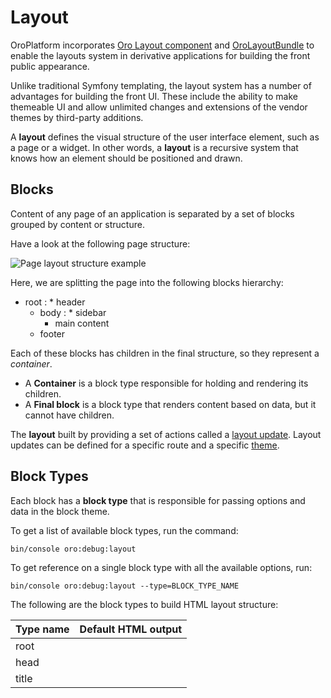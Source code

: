 <a id="dev-doc-frontend-layouts-layout"></a>

# Layout

OroPlatform incorporates <a href="https://github.com/oroinc/platform/tree/5.1/src/Oro/Component/Layout" target="_blank">Oro Layout component</a> and <a href="https://github.com/oroinc/platform/tree/5.1/src/Oro/Bundle/LayoutBundle" target="_blank">OroLayoutBundle</a> to enable the layouts system  in derivative applications for building the front public appearance.

Unlike traditional Symfony templating, the layout system has a number of advantages for building the front UI. These include the ability to make themeable UI and allow unlimited changes and extensions of the vendor themes by third-party additions.

A **layout** defines the visual structure of the user interface element, such as a page or a widget. In other words, a **layout** is a
recursive system that knows how an element should be positioned and drawn.

<a id="dev-doc-frontend-layout-blocks"></a>

## Blocks

Content of any page of an application is separated by a set of blocks grouped by content or structure.

Have a look at the following page structure:

![Page layout structure example](img/frontend/layouts/layout.png)

Here, we are splitting the page into the following blocks hierarchy:

* root
  : * header
    * body
      : * sidebar
        * main content
    * footer

Each of these blocks has children in the final structure, so they represent a *container*.

- A **Container** is a block type responsible for holding and rendering its children.
- A **Final block** is a block type that renders content based on data, but it cannot have children.

The **layout** built by providing a set of actions called a [layout update](#dev-doc-frontend-layouts-layout-updates).
Layout updates can be defined for a specific route and a specific [theme](../theming.md#dev-doc-frontend-layouts-theming).

<a id="dev-doc-frontend-block-types"></a>

## Block Types

Each block has a **block type** that is responsible for passing options and data in the block theme.

To get a list of available block types, run the command:

```none
bin/console oro:debug:layout
```

To get reference on a single block type with all the available options, run:

```none
bin/console oro:debug:layout --type=BLOCK_TYPE_NAME
```

The following are the block types to build HTML layout structure:

| Type name         | Default HTML output                                                                                                           |
|-------------------|-------------------------------------------------------------------------------------------------------------------------------|
| root              | <html>                                                                                                                        |
| head              | <head>                                                                                                                        |
| title             | <title>                                                                                                                       |
| meta              | <meta>                                                                                                                        |
| style             | <style> with content or <link> with external resource                                                                         |
| script            | <script>                                                                                                                      |
| external_resource | <link>                                                                                                                        |
| body              | <body>                                                                                                                        |
| form_start        | <form>                                                                                                                        |
| form_end          | </form>                                                                                                                       |
| form              | Creates three child blocks: form_start, form_fields, form_end                                                                 |
| form_fields       | Adds form fields based on the Symfony form                                                                                    |
| form_field        | Block will be rendered differently depending on the field type of the Symfony form                                            |
| fieldset          | <fieldset>                                                                                                                    |
| link              | <a>                                                                                                                           |
| list              | <ul>                                                                                                                          |
| ordered_list      | <ol>                                                                                                                          |
| list_item         | <li>, this block type can be used if you want to control rendering of the li tag and its attributes                           |
| text              | Text node                                                                                                                     |
| input             | Input node                                                                                                                    |
| button            | <button> or <input type=”submit/reset/button”>                                                                                |
| button_group      | No HTML output. It is used for logical grouping of buttons. You can define how to render the button group in your application |

The layout is defined and built in special configuration files called [Layout Updates](#dev-doc-frontend-layouts-layout-updates).

The Layout Update files provide instructions on what exactly blocks are contained on a particular page (based on the route) and how these blocks are structured on the page.

Besides the blocks and their structure, the layout update files define what [data](#dev-doc-frontend-layouts-layout-data) fills the certain block and what conditions must meet to show a particular block on the page.

The layout update files are grouped into [themes](../theming.md#dev-doc-frontend-layouts-theming). Oro applications can have an unlimited number of installed themes, but only one front theme can be active at the same time.

<a id="dev-doc-frontend-layouts-layout-updates"></a>

## Layout Updates

A **layout update** is a set of actions that should be performed with the [layout](#dev-doc-frontend-layouts-layout) in order to
customize the page look depending on your needs.

The layout update instructions are read from Yaml files which should be placed in the [theme](../theming.md#dev-doc-frontend-layouts-theming-dir-stucture) folder.

<a id="dev-doc-frontend-where-to-place-layout-updates"></a>

### Where to Place Layout Updates

The execution of a layout update file depends on its location in the
directory structure. The first nesting level (relative to layouts/)
sets the **theme** for which this update is suitable (see directory
option in theme config). The second level sets the *route name* for which
it is suitable.

Considering our previous examples, we can see that for
the oro-gold theme, update1.yml and update2.yml will be
executed for every request, but route_dependent_update.yml will be
executed only for a page that has the *route name* that equals
oro_user_edit.

#### NOTE
Use [Symfony Profiler](../debugging.md#dev-doc-frontend-layouts-debugging) to get suggestions on where to place layout updates.

### Syntax of the Layout Updates

The **layout update** file

* can have an arbitary name
* should have layout as a root node
* may consist of the [Actions]() and [Conditions]() nodes.

#### Actions

**Actions** is an array node with a set of actions to execute.

#### NOTE
Each action is usually compiled as a separate call to the corresponding method of the <a href="https://github.com/oroinc/platform/blob/5.1/src/Oro/Component/Layout/LayoutManipulatorInterface.php" target="_blank">LayoutManipulatorInterface</a>.

Here is the list of the available actions:

| Action name     | Description                                                                                             |
|-----------------|---------------------------------------------------------------------------------------------------------|
| add             | Add a new item to the layout                                                                            |
| addTree         | Add multiple items defined in the tree hierarchy.                                                       |
| remove          | Remove the item from the layout.                                                                        |
| move            | Change the layout item position. Could be used to change the parent item or ordering position.          |
| addAlias        | Add an alias for the layout item. Could be used for backward compatibility.                             |
| removeAlias     | Remove the alias previously defined for the layout item.                                                |
| setOption       | Set the option value for the layout item.                                                               |
| appendOption    | Add a new value in addition to existing values of an option of the layout item.                         |
| subtractOption  | Remove the existing value from an option of the layout item.                                            |
| replaceOption   | Replace one value with another value of an option of the layout item.                                   |
| removeOption    | Unset the option from the layout item.                                                                  |
| changeBlockType | Change the block type of the layout item.                                                               |
| setBlockTheme   | Define the theme file where the renderer should look for block templates.                               |
| clear           | Clear the state of the manipulator. This can prevent execution of all the previously collected actions. |

Actions definition is processed as a multidimensional array where the key is the **action name** prefixed by the @ sign, and the value is a list of arguments that is passed directly to the proxied method call.

Arguments can be passed as a sequential list, or an associative array.

**Example**

```yaml
layout:
    actions:
        - '@add': # Sequential list
            - block_id
            - parent_block_id
            - block_type
        - '@remove': # Named arguments
            id: content
```

Optional parameters can be skipped when named arguments are used. In the following example, we skip the optional argument parentId that will be set to the default value automatically.

**Example**

```yaml
layout:
    actions:
        - '@move':
            id:        block_id
            siblingId: sibling_block_id
```

#### AddTree Action

You can add a set of blocks with the addTree action. It requires two nodes to be defined, items and tree.

In the **Items** node, specify the list of block definitions. Use the **block id**  as the item key. This will result in the @add action for every specified block.

In the **Tree** node, arrange the items into the desired hierarchy. Use the existing parent **block id** as the first node of the tree. The items will be added as its children.

**Example**

```yaml
layout:
    actions:
        - '@addTree':
            items:
                head:
                    blockType:   head
                meta_charset:
                    blockType:   meta
                    options:
                        charset: 'utf-8'
                content:
                    blockType: body
            tree:
                root:
                    head:
                        meta_charset: ~
                    content: ~
```

#### NOTE
The tree definition should refer only to the *items* that are declared in the same @addTree action, otherwise, a syntax error will occur.

Leaves of the tree can be defined as sequentially ordered array items. However, you should take into account the fact that *YAML* syntax does not allow mixing both approaches in the same array node. We, therefore, recommend using the associative array syntax.

#### Conditions

**Conditions** is an array node which contains conditions that must be satisfied for the **layout update** to be executed.

As an example, let us assume that a set of actions should be executed only for a page that is currently served to a mobile device.

The syntax of conditions declaration is very similar to *actions*, except that it should contain a single condition.

Special grouping conditions (such as or, and) can be used to combine multiple conditions.

**Example**

```yaml
layout:
    actions:
        ....
    conditions: 'context["is_mobile"] == true or context["navbar_position"] == "top"'
```

[Layout context](#dev-doc-frontend-layouts-layout-context) could be accessed through the condition expressions by referencing to $context variable.

Please, refer to the <a href="https://symfony.com/doc/5.4/components/expression_language/syntax.html" target="_blank">Symfony expression syntax</a> documentation for a more detailed explanation.

## Use Layouts with the Controller

Add `@Layout` annotation to the controller:

```diff
use Symfony\Bundle\FrameworkBundle\Controller\AbstractController;
use Symfony\Component\Routing\Annotation\Route;
use Oro\Bundle\LayoutBundle\Annotation\Layout;

class UserController extends AbstractController
{
    /**
     * @Route("/test", name="demo_layout_test", options={"frontend"=true})
     * @Layout
     */
    public function testAction()
    {
        return [];
    }
}
```

To render the content on a new page, create layout update yml files for
the new route in `Resources/views/layouts/{theme_name}/{route_name}`.

<a id="dev-doc-frontend-layouts-layout-data"></a>

## Expressions to Access Data and Context in Layouts

In most cases, you need to use the same layout to show different data. For example, the same layout can be used to show different products.
To achieve this, you need a way to get and bind data to the layout elements.

Data can flow to a layout from several sources:

1. From a **Layout Context** - the shared layouts data
2. From a **Layout Data Provider** - the data that is unique for every particular page, based on the same layout

The <a href="https://symfony.com/doc/5.4/components/expression_language/introduction.html" target="_blank">Symfony Expression Language</a> is used to unify access of the **Context** and **Data** variables. The Expression Language syntax is similar to JavaScript, but in layouts, it is limited to the basic operations with no functions at all and only a few defined variables:

| Variable name                                                                                                                                           | Description                                                                             |
|---------------------------------------------------------------------------------------------------------------------------------------------------------|-----------------------------------------------------------------------------------------|
| `context`                                                                                                                                               | Refers to current [layout context](#dev-doc-frontend-layouts-layout-context)            |
| `data`                                                                                                                                                  | Used to access [layout data providers](#dev-doc-frontend-layouts-layout-data-providers) |
| Also, in order to reuse values, [block options](#dev-doc-frontend-layout-blocks) of the same block are<br/>available in expressions by the option name. |                                                                                         |

**NOTE:** expression in block options must begin with the equals sign, for
example, `url: '=data["backToUrl"]'`, unlike expressions in layout update conditions, for example, `conditions: 'context["is_mobile"]'`

<a id="dev-doc-frontend-layouts-layout-context"></a>

### Layout Context

The **layout context** is an object that holds data shared between the different components of the **layout** (such as layout updates, extensions, block types, etc.).

Keep in mind that data that you put in the layout context is configuration (or static) data. It means that two layouts built on the same context are the same, too.

As an example, let us assume that you need to build a layout for a Product Details page of the OroCommerce application.
All product pages should be similar (e.g., have the same menu placement, form fields, etc.), except for the product name and description.
Let us also assume that you have an option that specifies that a menu should be rendered either on the top or on the left of the page.

In this case, it would be reasonable to put the menu position option in the layout context.
However, it is not recommended to put the product object in the layout context.
The reason for it is that it will not be possible to reuse the same layout for different products, and you will have to build a new layout for each product.

Sharing dynamic data, like a product object, is described in the [Layout Data Providers]() section.

If there are several types of products, and their details pages (e.g. groceries, stationary, and toys) are supposed to differ significantly,
it would be reasonable to put the product type in the layout context.

#### Types of Data in the Context

The layout context can hold any types of data, including scalars, arrays and objects. But any object you want to put in the context
must implement the <a href="https://github.com/oroinc/platform/blob/5.1/src/Oro/Component/Layout/ContextItemInterface.php" target="_blank">ContextItemInterface</a>.

#### Accessing Context

Context can be accessed using the <a href="https://symfony.com/doc/5.4/components/expression_language/introduction.html" target="_blank">Symfony Expression Language</a> by providing an expression as an option for some block.

> For example:

> > ```yaml
> > actions:
> > ...
> > - '@add':
> >     id: blockId
> >     parent: parentId
> >     blockType: typeName
> >     options:
> >         optionName: '=context["valueKey"]'
> > ```

<a id="dev-doc-frontend-layouts-layout-context-configurator"></a>

#### Context Configurators

It might be required to configure the context based on the current application state, client setting, or to define the
default values, etc. In order to prevent copypasting of the boilerplate code, **context configurators** have been introduced.

Each configurator should implement the <a href="https://github.com/oroinc/platform/blob/5.1/src/Oro/Component/Layout/ContextConfiguratorInterface.php" target="_blank">ContextConfiguratorInterface</a>,
and be registered as a service in the DI container with the layout.context_configurator tag.

For debugging purposes, use the bin/console oro:debug:layout command. It helps monitor the way the context data-resolver will
be configured by the **context configurators**.

<a id="dev-doc-frontend-layouts-layout-data-providers"></a>

### Layout Data Providers

#### Types of Data Providers

You can provide data for layouts in two ways:

* By adding them to the data collection of the <a href="https://github.com/oroinc/platform/blob/5.1/src/Oro/Component/Layout/ContextInterface.php" target="_blank">layout context</a>. This method can be used for page-specific data or the data retrieved from the HTTP request.
* By creating a standalone data provider. This method is useful if data is used on many pages, and the data source is a database, HTTP session, external web service, etc.

#### Data Providers Reference

To get a list of available data providers, run the command:

```none
bin/console oro:debug:layout
```

To get reference on a single data provider, run:

```none
bin/console oro:debug:layout --provider=DATA_PROVIDER_NAME
```

#### Defining a Data Provider

As an example, consider a data provider that returns product details:

```php
namespace Acme\Bundle\DemoBundle\Layout\Extension;

use Acme\Bundle\DemoBundle\Entity\Product;

class ProductDataProvider
{
    public function getCode(Product $product)
    {
        return $product->getId();
    }
}
```

You can also implement the <a href="https://github.com/oroinc/platform/blob/5.1/src/Oro/Bundle/LayoutBundle/Layout/DataProvider/AbstractFormProvider.php" target="_blank">AbstractFormProvider</a> if you use forms.

#### IMPORTANT
The DataProvider provider method should begin with get, has, or is.

To make the layout engine aware of your data provider, register it as a service in the DI container with the layout.data_provider tag:

```yaml
acme_product.layout.data_provider.product:
    class: Acme\Bundle\DemoBundle\Layout\DataProvider\ProductProvider
    tags:
        - { name: layout.data_provider, alias: product }
```

The alias key of the tag is required and should be unique for each data provider. This alias is used to get the data
provider from the registry.

#### Accessing Providers Data

Access data provider data with the <a href="https://symfony.com/doc/5.4/components/expression_language/introduction.html" target="_blank">Symfony Expression Language</a> by providing the expression as an option for a block.

> Example:

> > ```yaml
> > actions:
> >     ...
> >     - '@add':
> >         id: product_code
> >         parent: product_details
> >         blockType: text
> >         options:
> >             text: '=data["product"].getCode()'
> > ```

The way you access the data does not depend on where the data is located, in the layout context or in the
standalone data provider. But it is important to remember that **standalone data providers** have **higher priority** than
the data from the **layout context**.

It means that if there is data with the same alias in both the layout context and
a standalone data provider registry, the standalone data provider will be used.

#### Using the Layout Context as Data Provider

If you want to add some data to the layout context, you can use the data method of <a href="https://github.com/oroinc/platform/blob/5.1/src/Oro/Component/Layout/ContextInterface.php" target="_blank">layout context</a>.
This method returns an instance of <a href="https://github.com/oroinc/platform/blob/5.1/src/Oro/Component/Layout/ContextDataCollection.php" target="_blank">ContextDataCollection</a>. Use the set method of this collection to add data:

```php
$context->data()->set(
    'widget_id',
    $request->query->get('_wid')
);
```

The set method has the following arguments:

* $name - A string which can be used to access the data.
* $value - The actual data. The data can be any type, for example, an array, object, or some scalar type.

You can also create [Context Configurators]() to set the default data:

```php
$context->data()->setDefault(
    'widget_id',
    function () {
        if (!$this->request) {
            throw new \BadMethodCallException('The request expected.');
        }

        return $this->request->query->get('_wid');
    }
);
```

The setDefault method has the following arguments:

* $name - A string which can be used to access the data.
* $value - The data. The data can be of any type, for example, an array, object, or some scalar type. You can also use the callback method to get the data. The callback definition is as follows: function (array|ArrayAccess $options) : mixed, where the $options argument represents the context variables.

<a id="import-layout-updates"></a>

## Reuse Layout Updates with Imports

In order to reuse layout updates, they can be organized to imports.

### Use Imports

Import defined as a folder with layout updates in the `Resources/views/layouts/{theme_name}/imports/`. Import can be reused in different pages and even used multiple times on the same page.
To use existing import, use the following syntax:

```yaml
layout:
    actions: []
    imports:
        -
            id: customer_user_role_form_actions
```

or just

```yaml
layout:
    actions: []
    imports:
        - customer_user_role_form_actions
```

In this example, **customer_user_role_form_actions** is the name of the folder in the **Resources/views/layouts/{theme_name}/imports** and the unique import identifier.

This means that all layout updates will be loaded from the **layouts/{theme_name}/imports/customer_user_role_form_actions** folder on import statement.

As the result, all actions will be executed if the condition (if it exists) of the imported layout update is true.
In this case, you do not need any special syntax in the layout updates.

### Reuse Imports on the Same Page

To import the same layout update multiple times on the same page, provide unique ids for all layout blocks using the following special syntax:

```yaml
# Layout Update in Imports Folder:

layout:
    actions:
        - '@setBlockTheme':
            themes: '@AcmeLayout/layouts/default/layout.html.twig'
        - '@addTree':
            items:
                __update:
blockType: button
                    options:
                        action: submit
                        text: 'Save label'
                __cancel:
blockType: link
                    options:
                        route_name: oro_route_index
                        text: 'Cancel label'
                        attr:
                            'class': btn
            tree:
                #'__root' reserved root import option
                __root:
__update: ~
                    __cancel: ~
```

Double underscore (`__`) means that the namespace can be provided for these blocks. The namespace should be passed to the import statement in the following way:

```yaml
imports:
    -
        id: 'customer_user_role_form_actions'
        root: 'form_fields_container'
        namespace: 'form_fields'
```

A special root parameter will replace \_\_root in the imported layout updates. As a result, we get the following tree:

```yaml
tree:
    form_fields_container: #root option replaces “__root”
        form_fields_update: ~ #namespace option replaces all first underscore of “__”
        form_fields_cancel: ~
```

When you provide a block theme for the imported layout update, the end identifier is unknown. To state it, use a special syntax for the block name in the  \_\_{unique import identifier}{import block id before namespace added}_widget template.

```twig
{% block __customer_user_role_form_actions__update_widget %}
{% endblock %}

{% block __customer_user_role_form_actions__root_widget %}
{% endblock %}
```

Also, you can provide a template for the block by the layout block id in the layout update which has an import statement like:

```twig
{% block _form_fields_container_widget %}
{% endblock %}

{% block _form_fields_update_widget %}
{% endblock %}
```

### Reference Imported Blocks

When you need the imported block to be rendered without a direct reference to its template name, you can use the TWIG variable block_type_widget_id which refers to the twig widget ID for current block type, like container_widget, menu_widget, etc.

For example, here is the customized toolbar element defined in the <a href="https://github.com/oroinc/platform/tree/5.1/src/Oro/Bundle/DataGridBundle" target="_blank">DataGridBundle</a> on the product page ([ProductBundle](../../../bundles/commerce/ProductBundle/index.md#bundle-docs-commerce-product-bundle)) in the OroCommerce application:

```twig
{% block _datagrid_toolbar_mass_actions_widget %}
    ...
    <div class="catalog__filter-controls__item">
        <div{{ block('block_attributes') }}>{{ block(block_type_widget_id) }}</div>
    </div>
{% endblock %}
```

#### NOTE
By default, the element contains the {{ block_widget(block) }} which renders the block as a template defined in imports. Replaced it with the block(block_type_widget_id) to avoid mentioning the template name.

### Advanced Import Example

Have a look at how the toolbar element was imported in our example, and what the default way it rendered was.

First, the datagrid toolbar in DataGridBundle was imported with the following definitions:

1. ID in the layout.yml:

```yaml
layout:
    actions:
    ...
    imports:
        -
            id: datagrid_toolbar
```

1. Item tree in imports/datagrid_toolbar/layout.yml (block element \_\_datagrid_toolbar_mass_actions):

```yaml
layout:
    actions:
        - '@setBlockTheme':
            themes: '@AcmeLayout/layouts/default/layout.html.twig'
        - '@addTree':
            items:
                __datagrid_toolbar:
blockType: container
                __datagrid_toolbar_actions_container:
blockType: container
                __datagrid_toolbar_mass_actions:
blockType: container
            ...
            tree:
                __root:
__datagrid_toolbar:
__datagrid_toolbar_sorting: ~
__datagrid_toolbar_actions_container:
__datagrid_toolbar_mass_actions: ~
...
```

1. In the imports/datagrid_toolbar/layout.html.twig, the block element \_\_datagrid_toolbar_mass_actions looked the following way:

```twig
{% block __datagrid_toolbar__datagrid_toolbar_mass_actions_widget %}
    <div{{ block('block_attributes') }}>{{ block_widget(block) }}</div>
{% endblock %}
```

Next, we redefined the imports/datagrid_toolbar/layout.html.twig block in the [ProductBundle](../../../bundles/commerce/ProductBundle/index.md#bundle-docs-commerce-product-bundle) which resulted in the following code:

```twig
{% block _datagrid_toolbar_mass_actions_widget %}
    ...
    <div class="catalog__filter-controls__item">
        <div{{ block('block_attributes') }}>{{ block_widget(block) }}</div>
    </div>
{% endblock %}
```

Then, we modified the code as follows:

```twig
{% block _datagrid_toolbar_mass_actions_widget %}
    ...
    <div class="catalog__filter-controls__item">
        <div{{ block('block_attributes') }}>{{ block(block_type_widget_id) }}</div>
    </div>
{% endblock %}
```

**Related Topics**

* [Page Templates](page-templates.md)
* [Returning a Custom Status Code](returning-custom-status-code.md)

<!-- Frontend -->
